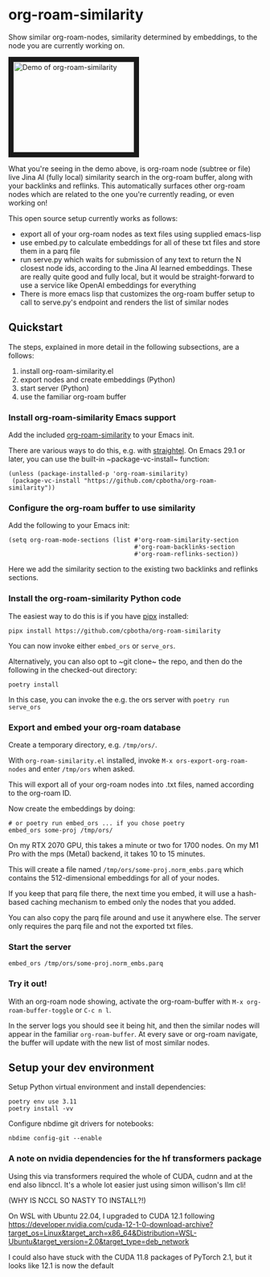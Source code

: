 # org-roam-similarity

Show similar org-roam-nodes, similarity determined by embeddings, to the node you are currently working on.

<a href="http://www.youtube.com/watch?feature=player_embedded&v=cHQx4ITQRNU
" target="_blank"><img src="http://img.youtube.com/vi/cHQx4ITQRNU/0.jpg" 
alt="Demo of org-roam-similarity" width="240" height="180" border="10" /></a>

What you're seeing in the demo above, is org-roam node (subtree or file) live Jina AI (fully local) similarity search in the org-roam buffer, along with your backlinks and reflinks. This automatically surfaces other org-roam nodes which are related to the one you're currently reading, or even working on!

This open source setup currently works as follows:

- export all of your org-roam nodes as text files using supplied emacs-lisp
- use embed.py to calculate embeddings for all of these txt files and store them in a parq file
- run serve.py which waits for submission of any text to return the N closest node ids, according to the Jina AI learned embeddings. These are really quite good and fully local, but it would be straight-forward to use a service like OpenAI embeddings for everything
- There is more emacs lisp that customizes the org-roam buffer setup to call to serve.py's endpoint and renders the list of similar nodes

## Quickstart

The steps, explained in more detail in the following subsections, are a follows:

1. install org-roam-similarity.el
2. export nodes and create embeddings (Python)
3. start server (Python)
4. use the familiar org-roam buffer

### Install org-roam-similarity Emacs support

Add the included [org-roam-similarity](./org-roam-similarity.el) to your Emacs init.

There are various ways to do this, e.g. with [straightel](https://github.com/radian-software/straight.el). On Emacs 29.1 or later, you can use the built-in ~package-vc-install~ function:

```emacs-lisp
(unless (package-installed-p 'org-roam-similarity)
 (package-vc-install "https://github.com/cpbotha/org-roam-similarity"))
```

### Configure the org-roam buffer to use similarity

Add the following to your Emacs init:

```emacs-lisp
(setq org-roam-mode-sections (list #'org-roam-similarity-section
                                   #'org-roam-backlinks-section
                                   #'org-roam-reflinks-section))
```

Here we add the similarity section to the existing two backlinks and reflinks sections.

### Install the org-roam-similarity Python code

The easiest way to do this is if you have [pipx](https://github.com/pypa/pipx) installed:

```shell
pipx install https://github.com/cpbotha/org-roam-similarity
```

You can now invoke either `embed_ors` or `serve_ors`.

Alternatively, you can also opt to ~git clone~ the repo, and then do the following in the checked-out directory:

```shell
poetry install
```

In this case, you can invoke the e.g. the ors server with `poetry run serve_ors`

### Export and embed your org-roam database

Create a temporary directory, e.g. `/tmp/ors/`.

With `org-roam-similarity.el` installed, invoke `M-x ors-export-org-roam-nodes` and enter `/tmp/ors` when asked.

This will export all of your org-roam nodes into .txt files, named according to the org-roam ID.

Now create the embeddings by doing:

```shell
# or poetry run embed_ors ... if you chose poetry
embed_ors some-proj /tmp/ors/
```

On my RTX 2070 GPU, this takes a minute or two for 1700 nodes. On my M1 Pro with the mps (Metal) backend, it takes 10 to 15 minutes.

This will create a file named `/tmp/ors/some-proj.norm_embs.parq` which contains the 512-dimensional embeddings for all of your nodes.

If you keep that parq file there, the next time you embed, it will use a hash-based caching mechanism to embed only the nodes that you added.

You can also copy the parq file around and use it anywhere else. The server only requires the parq file and not the exported txt files.

### Start the server

```shell
embed_ors /tmp/ors/some-proj.norm_embs.parq
```

### Try it out!

With an org-roam node showing, activate the org-roam-buffer with `M-x org-roam-buffer-toggle` or `C-c n l`.

In the server logs you should see it being hit, and then the similar nodes will appear in the familiar `org-roam-buffer`. At every save or org-roam navigate, the buffer will update with the new list of most similar nodes.

## Setup your dev environment

Setup Python virtual environment and install dependencies:

```shell
poetry env use 3.11
poetry install -vv
```

Configure nbdime git drivers for notebooks:

```shell
nbdime config-git --enable
```

### A note on nvidia dependencies for the hf transformers package

Using this via transformers required the whole of CUDA, cudnn and at the end also libnccl. It's a whole lot easier just using simon willison's llm cli!

(WHY IS NCCL SO NASTY TO INSTALL?!)

On WSL with Ubuntu 22.04, I upgraded to CUDA 12.1 following https://developer.nvidia.com/cuda-12-1-0-download-archive?target_os=Linux&target_arch=x86_64&Distribution=WSL-Ubuntu&target_version=2.0&target_type=deb_network

I could also have stuck with the CUDA 11.8 packages of PyTorch 2.1, but it looks like 12.1 is now the default
